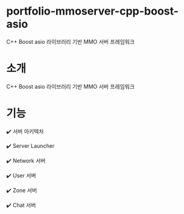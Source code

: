 # portfolio-mmoserver-cpp-boost-asio
C++ Boost asio 라이브러리 기반 MMO 서버 프레임워크


# 소개
C++ Boost asio 라이브러리 기반 MMO 서버 프레임워크


# 기능
:heavy_check_mark: 서버 아키텍처


:heavy_check_mark: Server Launcher


:heavy_check_mark: Network 서버


:heavy_check_mark: User 서버


:heavy_check_mark: Zone 서버


:heavy_check_mark: Chat 서버
